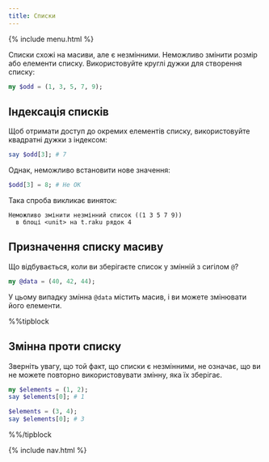 ```yaml
---
title: Списки
---
```


{% include menu.html %}

Списки схожі на масиви, але є незмінними. Неможливо змінити розмір або елементи списку. Використовуйте круглі дужки для створення списку:

```raku
my $odd = (1, 3, 5, 7, 9);
```

## Індексація списків

Щоб отримати доступ до окремих елементів списку, використовуйте квадратні дужки з індексом:

```raku
say $odd[3]; # 7
```

Однак, неможливо встановити нове значення:

```raku
$odd[3] = 8; # Не ОК
```

Така спроба викликає виняток:

    Неможливо змінити незмінний список ((1 3 5 7 9))
      в блоці <unit> на t.raku рядок 4

## Призначення списку масиву

Що відбувається, коли ви зберігаєте список у змінній з сигілом `@`?

```raku
my @data = (40, 42, 44);
```

У цьому випадку змінна `@data` містить масив, і ви можете змінювати його елементи.

%%tipblock
## Змінна проти списку

Зверніть увагу, що той факт, що списки є незмінними, не означає, що ви не можете повторно використовувати змінну, яка їх зберігає.

```raku
my $elements = (1, 2);
say $elements[0]; # 1

$elements = (3, 4);
say $elements[0]; # 3
```

%%/tipblock

{% include nav.html %}